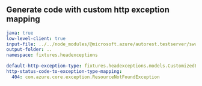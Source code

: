 ## Generate code with custom http exception mapping

```yaml
java: true
low-level-client: true
input-file: ../../node_modules/@microsoft.azure/autorest.testserver/swagger/head-exceptions.json
output-folder: ..
namespace: fixtures.headexceptions

default-http-exception-type: fixtures.headexceptions.models.CustomizedException
http-status-code-to-exception-type-mapping:
  404: com.azure.core.exception.ResourceNotFoundException
```
